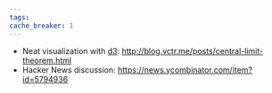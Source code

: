 ```yaml
---
tags: 
cache_breaker: 1
---
```


-   Neat visualization with [d3](/wiki/d3): <http://blog.vctr.me/posts/central-limit-theorem.html>
-   Hacker News discussion: <https://news.ycombinator.com/item?id=5794936>

